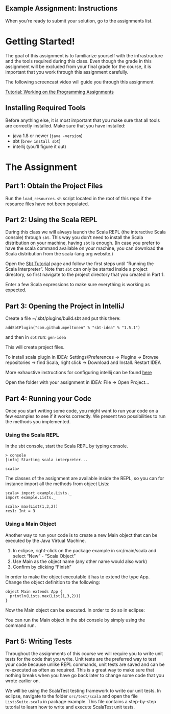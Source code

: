 ## Example Assignment: Instructions

When you're ready to submit your solution, go to the assignments list.

# Getting Started!

The goal of this assignment is to familiarize yourself with the infrastructure and the tools required during this class. Even though the grade in this assignment will be excluded from your final grade for the course, it is important that you work through this assignment carefully.

The following screencast video will guide you through this assignment

[Tutorial: Working on the Programming Assignments](https://www.youtube.com/watch?v=ZXdaInxAMW8&list=PLi_wLqvICdX_3yT1cEbcWuDSx70fAHmaJ&index=5)

## Installing Required Tools

Before anything else, it is most important that you make sure that all tools are correctly installed. Make sure that you have installed:
* java 1.8 or newer (`java -version`)
* sbt (`brew install sbt`)
* intellij (you'll figure it out)

# The Assignment

## Part 1: Obtain the Project Files

Run the `load_resources.sh` script located in the root of this repo if the resource files have not been populated. 

## Part 2: Using the Scala REPL

During this class we will always launch the Scala REPL (the interactive Scala console) through `sbt`. This way you don’t need to install the Scala distribution on your machine, having `sbt` is enough. (In case you prefer to have the scala command available on your machine, you can download the Scala distribution from the scala-lang.org website.)

Open the [Sbt Tutorial](https://github.com/lampepfl/progfun-wiki/blob/gh-pages/SbtTutorial.md) page and follow the first steps until “Running the Scala Interpreter”. Note that `sbt` can only be started inside a project directory, so first navigate to the project directory that you created in Part 1.

Enter a few Scala expressions to make sure everything is working as expected.

## Part 3: Opening the Project in IntelliJ

Create a file ~/.sbt/plugins/build.sbt and put this there:

```addSbtPlugin("com.github.mpeltonen" % "sbt-idea" % "1.5.1")```

and then in `sbt` run: `gen-idea`

This will create project files.

To install scala plugin in IDEA: Settings/Preferences -> Plugins -> Browse repositories -> find Scala, right click -> Download and Install. Restart IDEA

More exhaustive instructions for configuring intellij can be found [here](http://laurentkempe.com/2013/09/20/Functional-Programming-Principles-in-Scala-using-JetBrains-IntelliJ-IDEA/)

Open the folder with your assignment in IDEA: File -> Open Project...

## Part 4: Running your Code

Once you start writing some code, you might want to run your code on a few examples to see if it works correctly. We present two possibilities to run the methods you implemented.

### Using the Scala REPL

In the sbt console, start the Scala REPL by typing console.
```
> console
[info] Starting scala interpreter...

scala>
```

The classes of the assignment are available inside the REPL, so you can for instance import all the methods from object Lists:

```
scala> import example.Lists._
import example.Lists._

scala> max(List(1,3,2))
res1: Int = 3
```

### Using a Main Object

Another way to run your code is to create a new Main object that can be executed by the Java Virtual Machine.

1. In eclipse, right-click on the package example in src/main/scala and select “New” - “Scala Object” 
2. Use Main as the object name (any other name would also work)
3. Confirm by clicking “Finish” 

In order to make the object executable it has to extend the type App. Change the object definition to the following:
```
object Main extends App {
  println(Lists.max(List(1,3,2)))
}
```
Now the Main object can be executed. In order to do so in eclipse:

You can run the Main object in the sbt console by simply using the command run.

## Part 5: Writing Tests

Throughout the assignments of this course we will require you to write unit tests for the code that you write. Unit tests are the preferred way to test your code because unlike REPL commands, unit tests are saved and can be re-executed as often as required. This is a great way to make sure that nothing breaks when you have go back later to change some code that you wrote earlier on.

We will be using the ScalaTest testing framework to write our unit tests. In eclipse, navigate to the folder `src/test/scala` and open the file `ListsSuite.scala` in package example. This file contains a step-by-step tutorial to learn how to write and execute ScalaTest unit tests.

